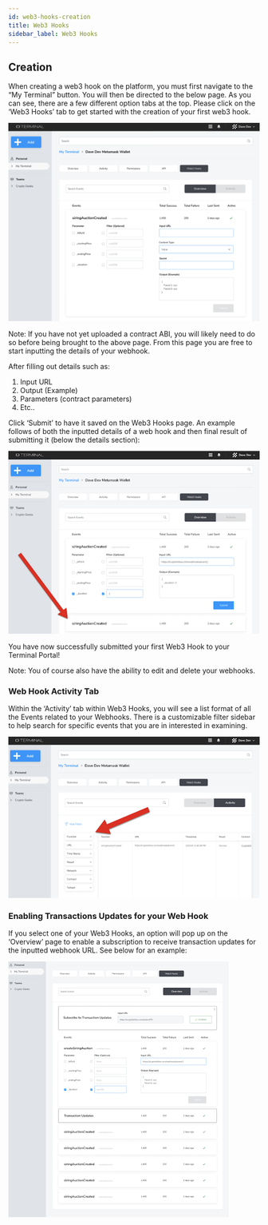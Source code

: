 ```yaml
---
id: web3-hooks-creation
title: Web3 Hooks
sidebar_label: Web3 Hooks
---
```


## Creation

When creating a web3 hook on the platform, you must first navigate to the “My Terminal” button. You will then be directed to the below page. As you can see, there are a few different   option tabs at the top. Please click on the ‘Web3 Hooks’ tab to get started with the creation of your first web3 hook. 

![login](assets/images/web3/web3a1.png)


Note: If you have not yet uploaded a contract ABI, you will likely need to do so before being brought to the above page. From this page you are free to start inputting the details of your webhook. 

After filling out details such as: 
1. Input URL 
2. Output (Example) 
3. Parameters (contract parameters) 
4. Etc..


Click ‘Submit’ to have it saved on the Web3 Hooks page. An example follows of both the inputted details of a web hook and then final result of submitting it (below the details section): 


![login](assets/images/web3/web3a2.png)

You have now successfully submitted your first Web3 Hook to your Terminal Portal!

Note: You of course also have the ability to edit and delete your webhooks. 

### Web Hook Activity Tab

Within the ‘Activity’ tab within Web3 Hooks, you will see a list format of all the Events related to your Webhooks. There is a customizable filter sidebar to help search for specific events that you are in interested in examining. 

![login](assets/images/web3/web3a3.png)

### Enabling Transactions Updates for your Web Hook

If you select one of your Web3 Hooks, an option will pop up on the ‘Overview’ page to enable a subscription to receive transaction updates for the inputted webhook URL. See below for an example:  

![login](assets/images/web3/web3a4.png)



